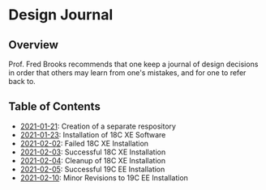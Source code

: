# Design Journal

## Overview

Prof. Fred Brooks recommends that one keep a journal of design decisions in order that others may learn from one's mistakes, and for one to refer back to.

## Table of Contents

- [2021-01-21](2021_01_21.md): Creation of a separate respository
- [2021-01-23](2021_01_23.md): Installation of 18C XE Software
- [2021-02-02](2021_02_02.md): Failed 18C XE Installation
- [2021-02-03](2021_02_03.md): Successful 18C XE Installation
- [2021-02-04](2021_02_04.md): Cleanup of 18C XE Installation
- [2021-02-05](2021_02_05.md): Successful 19C EE Installation
- [2021-02-10](2021_02_10.md): Minor Revisions to 19C EE Installation

